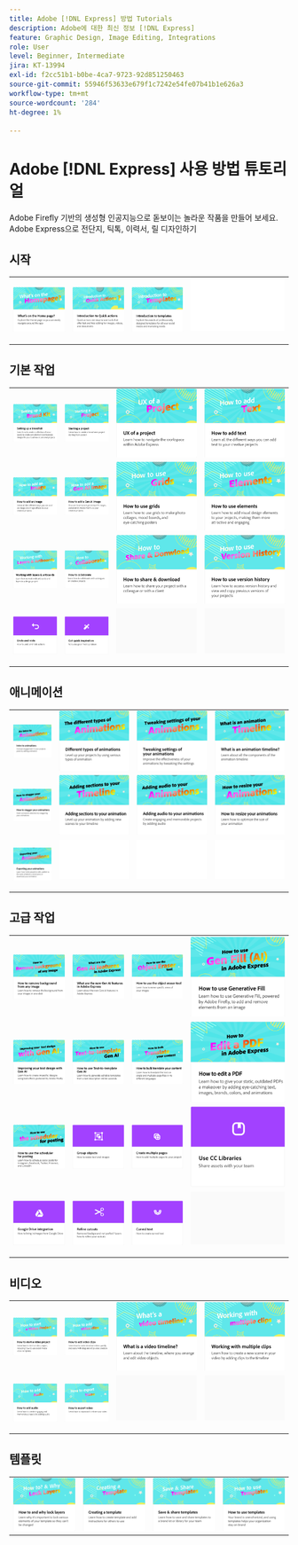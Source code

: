 ```yaml
---
title: Adobe [!DNL Express] 방법 Tutorials
description: Adobe에 대한 최신 정보 [!DNL Express]
feature: Graphic Design, Image Editing, Integrations
role: User
level: Beginner, Intermediate
jira: KT-13994
exl-id: f2cc51b1-b0be-4ca7-9723-92d851250463
source-git-commit: 55946f53633e679f1c7242e54fe07b41b1e626a3
workflow-type: tm+mt
source-wordcount: '284'
ht-degree: 1%

---
```


# Adobe [!DNL Express] 사용 방법 튜토리얼

Adobe Firefly 기반의 생성형 인공지능으로 돋보이는 놀라운 작품을 만들어 보세요. Adobe Express으로 전단지, 틱톡, 이력서, 릴 디자인하기

## 시작

<table style="table-layout:fixed">
<tr>
 <td>
      <a href="get-started.md">
         <img alt="홈페이지의 기능" src="assets/home-page.png" />
      </a>
 </td>
 <td>
      <a href="quick-actions.md">
         <img alt="빠른 작업 소개" src="assets/quick-actions.png" />
      </a>
 </td>
 <td>
      <a href="introduction-templates.md">
         <img alt="빠른 작업 소개" src="assets/introduction-templates.png" />
      </a>
 </td>
 <td>
      <img alt="스페이서" src="../assets/Whitespacer.png" />
      <div>
      <br>
   </td>
</tr>
</table>

## 기본 작업

<table style="table-layout:fixed">
<tr>
 <td>
      <a href="brand.md">
         <img alt="브랜드 키트 설정" src="assets/brand.png" />
      </a>
  </td>
   <td>
      <a href="new-project.md">
         <img alt="프로젝트 시작" src="assets/starting-a-project.png" />
      </a>
  </td>
   <td>
      <a href="workspace.md">
         <img alt="프로젝트의 UX" src="assets/workspace.png" />
      </a>
  </td>
  <td>
      <a href="text-effects.md">
         <img alt="텍스트를 추가하는 방법" src="assets/text-effects.png" />
      </a>
  </td>
</tr>
<tr>
   <td>
      <a href="image-effects.md">
         <img alt="이미지를 추가하는 방법" src="assets/image-effects.png" />
      </a>
  </td>
   <td>
      <a href="add-gen-ai-image.md">
         <img alt="Gen AI 이미지를 추가하는 방법" src="assets/gen-ai-image.png" />
      </a>
  </td>
   <td>
      <a href="grids.md">
         <img alt="그리드 사용 방법" src="assets/grids.png" />
      </a>
  </td>
   <td>
         <a href="add-design-assets.md">
            <img alt="요소를 사용하는 방법" src="assets/design-assets.png" />
         </a>
   </td>
</tr>
<tr>
   <td>
         <a href="layers.md">
            <img alt="레이어 및 아트보드 작업" src="assets/layers.png" />
         </a>
   </td>
   <td>
   <a href="collaborate.md">
      <img alt="공동 작업 방법" src="assets/collaborate.png" />
   </a>
   </td>
   <td>
   <a href="share.md">
      <img alt="공유 및 다운로드 방법" src="assets/share.png" />
   </a>
   </td>
   <td>
   <a href="version-history.md">
      <img alt="버전 내역을 사용하는 방법" src="assets/version-history.png" />
   </a>
   </td>
</tr>
<tr>
   <td>
      <a href="undo-redo.md">
         <img alt="실행 취소 및 다시 실행" src="assets/undo-redo.png" />
      </a>
   </td>
   <td>
      <a href="get-inspiration.md">
         <img alt="빠른 영감 얻기" src="assets/inspiration.png" />
      </a>
  </td>
  <td>
      <img alt="스페이서" src="../assets/Gray_thumbnail.png" />
      <div>
      <br>
   </td>
   <td>
      <img alt="스페이서" src="../assets/Gray_thumbnail.png" />
      <div>
      <br>
   </td>
</tr>
</table>

## 애니메이션

<table style="table-layout:fixed">
<tr>
   <td>
         <a href="intro-animation.md">
            <img alt="애니메이션 소개" src="assets/intro-animations.png" />
         </a>
   </td>
  <td>
         <a href="different-types-animation.md">
            <img alt="다양한 유형의 애니메이션" src="assets/different-animations.png" />
         </a>
   </td>
   <td>
         <a href="tweak-animation.md">
            <img alt="애니메이션의 설정 조정하기" src="assets/tweaking-settings.png" />
         </a>
   </td>
   <td>
         <a href="animation-timeline.md">
            <img alt="애니메이션 타임라인이 무엇입니까?" src="assets/what-is-animation-timeline.png" />
         </a>
   </td>
</tr>
<tr>
   <td>
         <a href="stagger-animations.md">
            <img alt="애니메이션을 뒤흔드는 방법" src="assets/stagger-animations.png" />
         </a>
   </td>
   <td>
         <a href="add-sections-animation.md">
            <img alt="애니메이션에 섹션 추가" src="assets/add-sections.png" />
         </a>
   </td>
   <td>
         <a href="audio-animation.md">
            <img alt="애니메이션에 오디오 추가" src="assets/add-audio.png" />
         </a>
   </td>
   <td>
         <a href="resize-animations.md">
            <img alt="애니메이션 크기를 조정하는 방법" src="assets/resize-animations.png" />
         </a>
   </td>
</tr>
<tr>
   <td>
         <a href="export-animations.md">
            <img alt="애니메이션 내보내기" src="assets/exporting-animations.png" />
         </a>
   </td>
   <td>
      <img alt="스페이서" src="../assets/Whitespacer.png" />
      <div>
      <br>
   </td>
    <td>
      <img alt="스페이서" src="../assets/Whitespacer.png" />
      <div>
      <br>
   </td>
    <td>
      <img alt="스페이서" src="../assets/Whitespacer.png" />
      <div>
      <br>
   </td>
</tr>
</table>

## 고급 작업

<table style="table-layout:fixed">
<tr>
   <td>
         <a href="remove-background.md">
            <img alt="이미지에서 배경을 제거하는 방법" src="assets/background.png" />
         </a>
   </td>
   <td>
         <a href="intro-gen-ai.md">
            <img alt="Adobe Express의 새로운 Gen AI 기능은 무엇입니까?" src="assets/intro-gen-ai.png" />
         </a>
   </td>
   <td>
         <a href="object-eraser.md">
            <img alt="개체 지우개 도구 사용 방법" src="assets/object-eraser.png" />
         </a>
   </td>
   <td>
         <a href="generative-fill.md">
            <img alt="생성형 채우기 사용 방법" src="assets/gen-fill.png" />
         </a>
   </td>      
</tr>
<tr>
   <td>
      <a href="gen-text.md">
         <img alt="Gen AI를 사용하여 텍스트 디자인 개선" src="assets/text-design.png" />
      </a>
   </td>
   <td>
      <a href="text-to-template.md">
         <img alt="Text-to-template Gen AI를 사용하는 방법" src="assets/text-to-template.png" />
      </a>
   </td>
   <td>
      <a href="bulk-translate.md">
         <img alt="콘텐츠를 대량으로 변환하는 방법" src="assets/bulk-translate.png" />
      </a>
   </td>
   <td>
      <a href="edit-a-pdf.md">
         <img alt="PDF 편집 방법" src="assets/edit-pdf.png" />
      </a>
   </td>
</tr>
<tr>
   <td>
      <a href="schedule.md">
         <img alt="게시용 스케줄러를 사용하는 방법" src="assets/schedule.png" />
      </a>
   </td>
   <td>
         <a href="group-objects.md">
            <img alt="오브젝트 그룹화" src="assets/group-objects.png" />
         </a>
   </td>
   <td>
      <a href="multiple-pages.md">
         <img alt="여러 페이지 만들기" src="assets/multiple-pages.png" />
      </a>
  </td>
  <td>
      <a href="cc-libraries.md">
         <img alt="CC Libraries 사용" src="assets/cc-libraries.png" />
      </a>
  </td>
</tr>
<tr>
   <td>
      <a href="google-drive.md">
         <img alt="Google Drive 통합" src="assets/google-drive.png" />
      </a>
  </td>
  <td>
         <a href="refine-cutout.md">
            <img alt="오려내기 다듬기" src="assets/cutouts.png" />
         </a>
   </td>
   <td>
         <a href="create-curved-text.md">
            <img alt="곡선 텍스트 만들기" src="assets/curved-text.png" />
         </a>
   </td>
   <td>
    <img alt="스페이서" src="../assets/Gray_thumbnail.png" />
    <div>
    <br>
   </td>
</tr>
</table>

## 비디오

<table style="table-layout:fixed">
<tr>
   <td>
         <a href="start-video.md">
            <img alt="비디오 프로젝트를 시작하는 방법" src="assets/start-video.png" />
         </a>
   </td>
  <td>
         <a href="add-video-clips.md">
            <img alt="비디오 클립을 추가하는 방법" src="assets/add-video-clips.png" />
         </a>
   </td>
   <td>
         <a href="video-timeline.md">
            <img alt="비디오 타임라인이 무엇입니까?" src="assets/video-timeline.png" />
         </a>
   </td>
   <td>
         <a href="multiple-clips.md">
            <img alt="여러 클립을 사용한 작업" src="assets/multiple-clips.png" />
         </a>
   </td>
</tr>
<tr>
  <td>
         <a href="add-audio-video.md">
            <img alt="오디오를 추가하는 방법" src="assets/add-audio-video.png" />
         </a>
   </td>
    <td>
         <a href="export-video.md">
            <img alt="비디오 내보내기 방법" src="assets/export-video.png" />
         </a>
   </td>
   <td>
    <img alt="스페이서" src="../assets/Gray_thumbnail.png" />
    <div>
    <br>
   </td>
   <td>
    <img alt="스페이서" src="../assets/Gray_thumbnail.png" />
    <div>
    <br>
   </td>
</tr>
</table>

## 템플릿

<table style="table-layout:fixed">
<tr>
   <td>
         <a href="lock-layers.md">
            <img alt="레이어를 잠그는 방법 및 이유" src="assets/lock-layers.png" />
         </a>
   </td>
   <td>
         <a href="create-templates.md">
            <img alt="템플릿 만들기" src="assets/create-template.png" />
         </a>
   </td>
   <td>
         <a href="share-templates.md">
            <img alt="템플릿 저장 및 공유" src="assets/share-templates.png" />
         </a>
   </td>
   <td>
         <a href="use-templates.md">
            <img alt="템플릿 사용 방법" src="assets/use-templates.png" />
         </a>
   </td>
</tr>
</table>